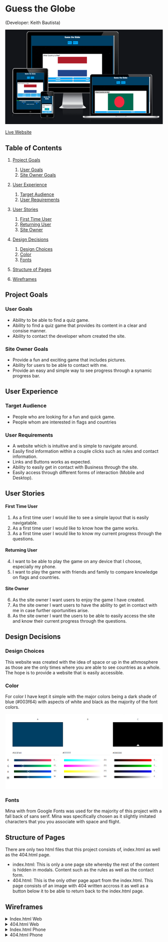 # Guess the Globe
(Developer: Keith Bautista)

![Mockup image](docs/am-i-responsive.png)

[Live Website](https://keithbautista.github.io/guess-the-globe/index.html)

## Table of Contents
1. [Project Goals](#project-goals)
    1. [User Goals](#user-goals)
    2. [Site Owner Goals](#site-owner-goals)

2. [User Experience](#user-experience)
    1. [Target Audience](#target-audience)
    2. [User Requirements](#user-requirement)

3. [User Stories](#user-stories)
    1. [First Time User](#first-time-user)
    2. [Returning User](#returning-user)
    3. [Site Owner](#site-owner)

4. [Design Decisions](#design-decisions)
    1. [Design Choices](#design-choices)
    2. [Color](#color)
    3. [Fonts](#fonts)

5. [Structure of Pages](#structure-of-pages)

6. [Wireframes](#wireframes)


## Project Goals

### User Goals

- Ability to be able to find a quiz game.
- Ability to find a quiz game that provides its content in a clear and consise manner.
- Ability to contact the developer whom created the site.

### Site Owner Goals

- Provide a fun and exciting game that includes pictures.
- Ability for users to be able to contact with me.
- Provide an easy and simple way to see progress through a synamic progress bar.

## User Experience

### Target Audience

- People who are looking for a fun and quick game.
- People whom are interested in flags and countries

### User Requirements

- A website which is intuitive and is simple to navigate around.
- Easily find information within a couple clicks such as rules and contact information.
- Links and Buttons works as expected.
- Ability to easily get in contact with Business through the site.
- Easily access through different forms of interaction (Mobile and Desktop).

## User Stories

#### First Time User

1. As a first time user I would like to see a simple layout that is easily navigatable.
2. As a first time user I would like to know how the game works.
3. As a first time user I would like to know my current progress through the questions.

#### Returning User

4. I want to be able to play the game on any device that I choose, especially my phone.
5. I want to play the game with friends and family to compare knowledge on flags and countries.

#### Site Owner

6. As the site owner I want users to enjoy the game I have created.
7. As the site owner I want users to have the ability to get in contact with me in case further oportunities arise.
8. As the site owner I want the users to be able to easily access the site and know their current progress through the questions.

## Design Decisions

### Design Choices

This website was created with the idea of space or up in the athmosphere as those are the only times where you are able to see countries as a whole. The hope is to provide a website that is easily accessible.

### Color

For color I have kept it simple with the major colors being a dark shade of blue (#003f64) with aspects of white and black as the majority of the font colors. 

![Colour Scheme](docs/adobe-color-palette.png)

### Fonts 

Mina with from Google Fonts was used for the majority of this project with a fall back of sans serif. Mina was specifically chosen as it slightly imitated characters that you you associate with space and flight.

## Structure of Pages

There are only two html files that this project consists of, index.html as well as the 404.html page.

- index.html: This is only a one page site whereby the rest of the content is hidden in modals. Content such as the rules as well as the contact form.
- 404.html: This is the only other page apart from the index.html. This page consists of an image with 404 written accross it as well as a button below it to be able to return back to the index.html page.

## Wireframes

<details>
<summary>Index.html Web</summary>
<img src="docs/index-html-wf.png">
</details>
<details>
<summary>404.html Web</summary>
<img src="docs/404-html-wf.png">
</details>
<details>
<summary>Index.html Phone</summary>
<img src="docs/index-html-wf-phone.png">
</details>
<details>
<summary>404.html Phone</summary>
<img src="docs/404-html-wf-phone.png">
</details>
